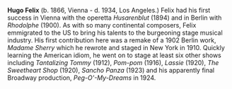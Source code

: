 
**Hugo Felix** (b. 1866, Vienna - d. 1934, Los Angeles.) Felix had his first success in Vienna with the operetta *Husarenblut* (1894) and in Berlin with *Rhodolphe* (1900). As with so many continental composers, Felix emmigrated to the US to bring his talents to the burgeoning stage musical industry. His first contribution here was a remake of a 1902 Berlin work, *Madame Sherry* which he rewrote and staged in New York in 1910. Quickly learning the American idiom, he went on to stage at least six other shows including *Tantalizing Tommy* (1912), *Pom-pom* (1916), *Lassie* (1920), *The Sweetheart Shop* (1920), *Sancho Panza* (1923) and his apparently final Broadway production, *Peg-O'-My-Dreams* in 1924. 